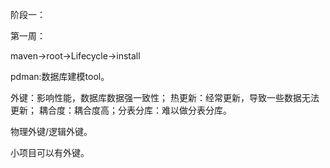阶段一：

第一周：

maven->root->Lifecycle->install

pdman:数据库建模tool。

外键：影响性能，数据库数据强一致性；
热更新：经常更新，导致一些数据无法更新；
耦合度：耦合度高；分表分库：难以做分表分库。

物理外键/逻辑外键。

小项目可以有外键。